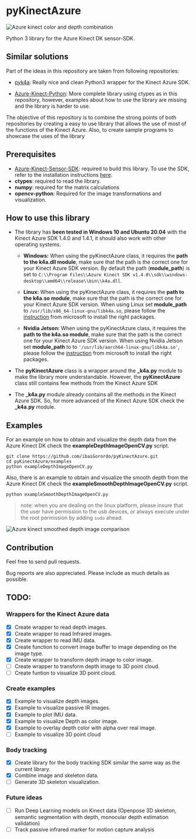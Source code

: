 # pyKinectAzure

![Azure kinect color and depth combination](https://github.com/ibaiGorordo/pyKinectAzure/blob/master/doc/images/outputImage.jpg)

Python 3 library for the Azure Kinect DK sensor-SDK.

## Similar solutions
Part of the ideas in this repository are taken from following repositories:
* [pyk4a](https://github.com/etiennedub/pyk4a): Really nice and clean Python3 wrapper for the Kinect Azure SDK.

* [Azure-Kinect-Python](https://github.com/hexops/Azure-Kinect-Python): More complete library using ctypes as in this repository, however, examples about how to use the library are missing and the library is harder to use.

The objective of this repository is to combine the strong points of both repositories by creating a easy to use library that allows the use of most of the functions of the Kinect Azure. Also, to create sample programs to showcase the uses of the library

## Prerequisites
* [Azure-Kinect-Sensor-SDK](https://github.com/microsoft/Azure-Kinect-Sensor-SDK): required to build this library.
  To use the SDK, refer to the installation instructions [here](https://github.com/microsoft/Azure-Kinect-Sensor-SDK).
* **ctypes**: required to read the library.
* **numpy**: required for the matrix calculations
* **opencv-python**: Required for the image transformations and visualization.

## How to use this library

* The library has **been tested in Windows 10 and Ubuntu 20.04** with the Kinect Azure SDK 1.4.0 and 1.4.1, it should also work with other operating systems.

  - **Windows:** When using the pyKinectAzure class, it requires the **path to the k4a.dll module**, make sure that the path is the correct one for your Kinect Azure SDK version. By default the path (**module_path**) is set to  ```C:\\Program Files\\Azure Kinect SDK v1.4.0\\sdk\\windows-desktop\\amd64\\release\\bin\\k4a.dll```.

  - **Linux:** When using the pyKinectAzure class, it requires the **path to the k4a.so module**, make sure that the path is the correct one for your Kinect Azure SDK version. When using Linux set **module_path** to  ```/usr/lib/x86_64-linux-gnu/libk4a.so```, please follow the [instruction](https://github.com/microsoft/Azure-Kinect-Sensor-SDK/blob/develop/docs/usage.md) from microsoft to install the right packages.
  
   - **Nvidia Jetson:** When using the pyKinectAzure class, it requires the **path to the k4a.so module**, make sure that the path is the correct one for your Kinect Azure SDK version. When using Nvidia Jetson set **module_path** to to  ```'/usr/lib/aarch64-linux-gnu/libk4a.so'```, please follow the [instruction](https://github.com/microsoft/Azure-Kinect-Sensor-SDK/blob/develop/docs/usage.md) from microsoft to install the right packages.

* The **pyKinectAzure** class is a wrapper around the **_k4a.py** module to make the library more understandable. However, the **pyKinectAzure** class still contains few methods from the Kinect Azure SDK

* The **_k4a.py** module already contains all the methods in the Kinect Azure SDK. So, for more advanced of the Kinect Azure SDK check the **_k4a.py** module.

## Examples

For an example on how to obtain and visualize the depth data from the Azure Kinect DK check the **exampleDepthImageOpenCV.py** script.
```
git clone https://github.com/ibaiGorordo/pyKinectAzure.git
cd pyKinectAzure/examples
python exampleDepthImageOpenCV.py
```

Also, there is an example to obtain and visualize the smooth depth from the Azure Kinect DK check the **exampleSmoothDepthImageOpenCV.py** script.
```
python exampleSmoothDepthImageOpenCV.py
```
> note: when you are dealing on the linux platform, please insure that the user have permission to the usb devices, or always execute under the root permission by adding `sudo` ahead.

![Azure kinect smoothed depth image comparison](https://github.com/ibaiGorordo/pyKinectAzure/blob/master/doc/images/Azure%20kinect%20smoothed%20depth%20image.png)


## Contribution

Feel free to send pull requests.

Bug reports are also appreciated. Please include as much details as possible.

## TODO:

### Wrappers for the Kinect Azure data
- [x] Create wrapper to read depth images.
- [x] Create wrapper to read Infrared images.
- [x] Create wrapper to read IMU data.
- [x] Create function to convert image buffer to image depending on the image type.
- [x] Create wrapper to transform depth image to color image.
- [ ] Create wrapper to transform depth image to 3D point cloud.
- [ ] Create funtion to visualize 3D point cloud.

### Create examples
- [x] Example to visualize depth images.
- [x] Example to visualize passive IR images.
- [x] Example to plot IMU data.
- [x] Example to visualize Depth as color image.
- [x] Example to overlay depth color with alpha over real image.
- [ ] Example to visualize 3D point cloud

### Body tracking
- [x] Create library for the body tracking SDK similar the same way as the current library.
- [x] Combine image and skeleton data.
- [ ] Generate 3D skeleton visualization.

### Future ideas
- [ ] Run Deep Learning models on Kinect data (Openpose 3D skeleton, semantic segmentation with depth, monocular depth estimation validation)
- [ ] Track passive infrared marker for motion capture analysis
